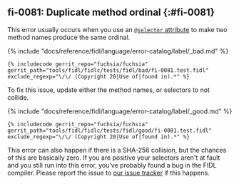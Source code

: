 ## fi-0081: Duplicate method ordinal {:#fi-0081}

This error usually occurs when you use an [`@selector` attribute][81-selector]
to make two method names produce the same ordinal.

{% include "docs/reference/fidl/language/error-catalog/label/_bad.md" %}

```fidl
{% includecode gerrit_repo="fuchsia/fuchsia" gerrit_path="tools/fidl/fidlc/tests/fidl/bad/fi-0081.test.fidl" exclude_regexp="\/\/ (Copyright 20|Use of|found in).*" %}
```

To fix this issue, update either the method names, or selectors to not collide.

{% include "docs/reference/fidl/language/error-catalog/label/_good.md" %}

```fidl
{% includecode gerrit_repo="fuchsia/fuchsia" gerrit_path="tools/fidl/fidlc/tests/fidl/good/fi-0081.test.fidl" exclude_regexp="\/\/ (Copyright 20|Use of|found in).*" %}
```

This error can also happen if there is a SHA-256 collision, but the chances of
this are basically zero. If you are positive your selectors aren't at fault and
you still run into this error, you've probably found a bug in the FIDL compiler.
Please report the issue to [our issue tracker] if this happens.

[81-selector]: /docs/reference/fidl/language/attributes.md#selector
[our issue tracker]: https://bugs.fuchsia.dev/p/fuchsia/issues/entry?components=FIDL